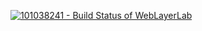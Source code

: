 [![101038241 - Build Status of WebLayerLab](https://github.com/bCommit2024/WebLayerLab/workflows/maven.yml/badge.svg)](https://github.com/bCommit2024/WebLayerLab/actions)
